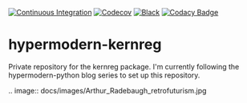 [![Continuous Integration](https://github.com/segsell/hypermodern-kernreg/workflows/Continuous%20Integration/badge.svg?branch=main)](https://github.com/segsell/hypermodern-kernreg/actions?workflow=%3A"Continuous+Integration")
[![Codecov](https://codecov.io/gh/segsell/hypermodern-kernreg/branch/main/graph/badge.svg)](https://codecov.io/gh/segsell/hypermodern-kernreg)
[![Black](https://img.shields.io/badge/code%20style-black-000000.svg)](https://github.com/psf/black)
[![Codacy Badge](https://app.codacy.com/project/badge/Grade/5dd752959ec8415c8fa9cc9c18ac7d9a)](https://www.codacy.com?utm_source=github.com&amp;utm_medium=referral&amp;utm_content=segsell/hypermodern-kernreg&amp;utm_campaign=Badge_Grade)

# hypermodern-kernreg
Private repository for the kernreg package. I'm currently following the hypermodern-python blog series to set up this repository.


.. image:: docs/images/Arthur_Radebaugh_retrofuturism.jpg
